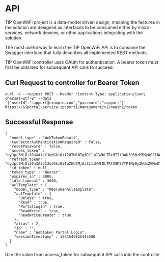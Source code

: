 # API

TIP OpenWiFi project is a data-model driven design, meaning the features in the solution are designed as interfaces to be consumed either by micro-services, network devices, or other applications integrating with the solution.

The most useful way to learn the TIP OpenWiFi API is to consume the Swagger interface that fully describes all implemented REST methods.

TIP OpenWiFi controller uses OAuth for authentication. A bearer token must first be obtained for subsequent API calls to succeed.

## Curl Request to controller for Bearer Token

```text
curl -k --request POST --header "Content-Type: application/json; charset=utf-8" --data '{"userId":"support@example.com","password":"support"}'   https://${portal-service-ip:port}/management/v1/oauth2/token
```

## Successful Response

```text
{
  "model_type" : "WebTokenResult",
  "twoFactorAuthenticationRequired" : false,
  "resetPassword" : false,
  "access_token" : "eyJpc3MiOiJ0aXAiLCJqdGkiOiI2OTM1NTg3OC1jOGVhLTRiMTItOWU3OS0zMTMyOGJlNWQ1NTEiLCJleHBpcnlUaW1lIjoxNjA2Njg5MjA2MjEyLCJjdXN0b21lcklkIjoyLCJ1c2VyTmFtZSI6InN1cHBvcnRAZXhhbXBsZS5jb20iLCJ1c2VySWQiOjAsInVzZXJSb2xlIjoiU3VwZXJVc2VyIn0=.UYKrayawxxtw9qLbqW70rgOcjSY7oUp8XpalyiGAwUF6zRRsXQ0ILJxvKZxpAwftU4nNosmSS3i2j/vRr5gtD.",
  "refresh_token" : "eyJpc3MiOiJ0aXAiLCJqdGkiOiIwZWU2MjAzZi1iNWI0LTRlZGMtYTM1My0yZWUxZGMwOTUzMzMiLCJleHBpcnlUaW1lIjoxNjA2Njg5ODA2MjMyLCJjdXN0b21lcklkIjoyLCJ1c2VyTmFtZSI6InN1cHBvcnRAZXhhbXBsZS5jb20iLCJ1c2VySWQiOjAsInVzZXJSb2xlIjoiU3VwZXJVc2VyIiwicmVmcmVzaCI6dHJ1ZX0=.hiE1Pcb2O0wUNw/ySga6IqPtmgcAkeMAxrMOC85ZN1AJ2v/WLik6DCVoBk8VZXcJNoEc9Gr6WE7RrtMpJGSee1",
  "id_token" : null,
  "token_type" : "Bearer",
  "expires_in" : 3000,
  "idle_timeout" : 3600,
  "aclTemplate" : {
    "model_type" : "WebTokenAclTemplate",
    "aclTemplate" : {
      "Delete" : true,
      "Read" : true,
      "PortalLogin" : true,
      "ReadWrite" : true,
      "ReadWriteCreate" : true
    },
    "alias" : 2,
    "id" : "",
    "name" : "Webtoken Portal Login",
    "versionTimestamp" : 1551549825443000
  }
}
```

Use the value from access\_token for subsequent API calls into the controller

